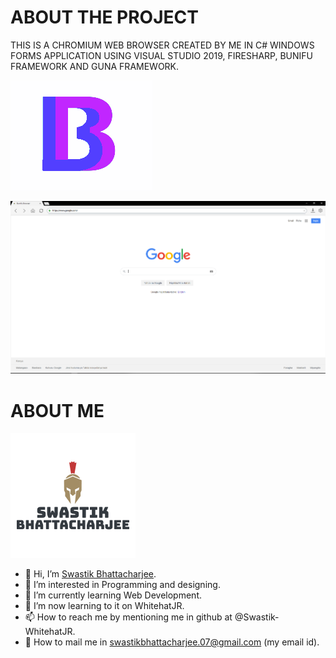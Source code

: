# ABOUT THE PROJECT

THIS IS A CHROMIUM WEB BROWSER CREATED BY ME IN C# WINDOWS FORMS APPLICATION USING VISUAL STUDIO 2019, FIRESHARP, BUNIFU FRAMEWORK AND GUNA FRAMEWORK.

![Image description](logo.png)

![Image description](ss.png)

# ABOUT ME
![My Image](swastik.png)

- 👋 Hi, I’m [Swastik Bhattacharjee](https://github.com/Swastik-WhitehatJR).
- 👀 I’m interested in Programming and designing.
- 🌱 I’m currently learning Web Development.
- 💞️ I’m now learning to it on WhitehatJR.
- 📫 How to reach me by mentioning me in github at @Swastik-WhitehatJR.
- 💌 How to mail me in swastikbhattacharjee.07@gmail.com (my email id).

